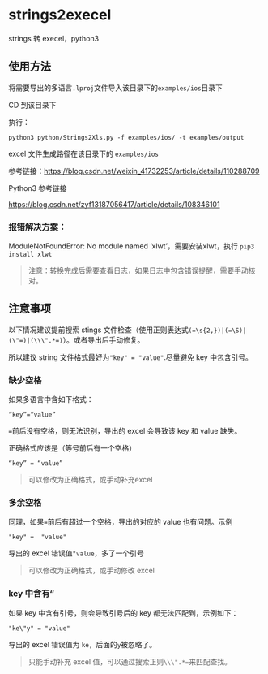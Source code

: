 # strings2execel
strings 转 execel，python3

## 使用方法

将需要导出的多语言`.lproj`文件导入该目录下的`examples/ios`目录下

CD 到该目录下

执行：

``` shell
python3 python/Strings2Xls.py -f examples/ios/ -t examples/output
```

excel 文件生成路径在该目录下的 `examples/ios`

参考链接：https://blog.csdn.net/weixin_41732253/article/details/110288709

Python3 参考链接

https://blog.csdn.net/zyf13187056417/article/details/108346101

### 报错解决方案：

ModuleNotFoundError: No module named ‘xlwt’，需要安装xlwt，执行 `pip3 install xlwt`



> 注意：转换完成后需要查看日志，如果日志中包含错误提醒，需要手动核对。

## 注意事项

以下情况建议提前搜索 stings 文件检查（使用正则表达式`(=\s{2,})|(=\S)|(\"=)|(\\\".*=)`）。或者导出后手动修复。

所以建议 string 文件格式最好为`"key" = "value"`.尽量避免 key 中包含引号。

### 缺少空格

如果多语言中含如下格式：

```shell
“key”=“value”
```

`=`前后没有空格，则无法识别，导出的 excel 会导致该 key 和 value 缺失。

正确格式应该是（等号前后有一个空格）

```shell
“key” = “value”
```

> 可以修改为正确格式，或手动补充excel

### 多余空格

同理，如果`=`前后有超过一个空格，导出的对应的 value 也有问题。示例

``` shell
"key" =  "value"
```

导出的 excel 错误值`"value`，多了一个引号

> 可以修改为正确格式，或手动修改 excel

### key 中含有“

如果 key 中含有引号，则会导致引号后的 key 都无法匹配到，示例如下：

```shell 
"ke\"y" = "value"
```

导出的 excel 错误值为 `ke`，后面的`y`被忽略了。

> 只能手动补充 excel 值，可以通过搜索正则`\\\".*=`来匹配查找。

